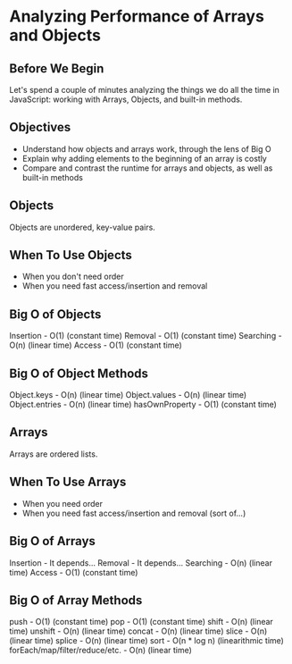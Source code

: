 # Analyzing Performance of Arrays and Objects

## Before We Begin

Let's spend a couple of minutes analyzing the things we do all the time in JavaScript: working with Arrays, Objects, and built-in methods.

## Objectives

- Understand how objects and arrays work, through the lens of Big O
- Explain why adding elements to the beginning of an array is costly
- Compare and contrast the runtime for arrays and objects, as well as built-in methods

## Objects

Objects are unordered, key-value pairs.

## When To Use Objects

- When you don't need order
- When you need fast access/insertion and removal

## Big O of Objects

Insertion - O(1) (constant time)
Removal - O(1) (constant time)
Searching - O(n) (linear time)
Access - O(1) (constant time)

## Big O of Object Methods

Object.keys - O(n) (linear time)
Object.values - O(n) (linear time)
Object.entries - O(n) (linear time)
hasOwnProperty - O(1) (constant time)

## Arrays

Arrays are ordered lists.

## When To Use Arrays

- When you need order
- When you need fast access/insertion and removal (sort of...)

## Big O of Arrays

Insertion - It depends...
Removal - It depends...
Searching - O(n) (linear time)
Access - O(1) (constant time)

## Big O of Array Methods

push - O(1) (constant time)
pop - O(1) (constant time)
shift - O(n) (linear time)
unshift - O(n) (linear time)
concat - O(n) (linear time)
slice - O(n) (linear time)
splice - O(n) (linear time)
sort - O(n \* log n) (linearithmic time)
forEach/map/filter/reduce/etc. - O(n) (linear time)
